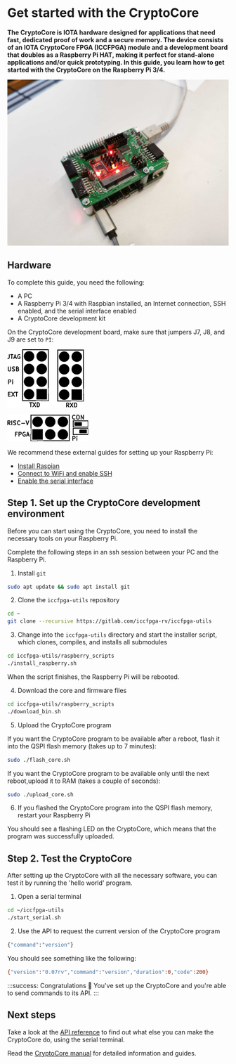# Get started with the CryptoCore

**The CryptoCore is IOTA hardware designed for applications that need fast, dedicated proof of work and a secure memory. The device consists of an IOTA CryptoCore FPGA (ICCFPGA) module and a development board that doubles as a Raspberry Pi HAT, making it perfect for stand-alone applications and/or quick prototyping. In this guide, you learn how to get started with the CryptoCore on the Raspberry Pi 3/4.**

![CryptoCore](../images/cryptocore.jpg)

## Hardware

To complete this guide, you need the following:
- A PC
- A Raspberry Pi 3/4 with Raspbian installed, an Internet connection, SSH enabled, and the serial interface enabled
- A CryptoCore development kit

On the CryptoCore development board, make sure that jumpers J7, J8, and J9 are set to `PI`:

![J7 and J8 jumpers](../images/j7-j8.png)

![J9 jumper](../images/j9.png)

We recommend these external guides for setting up your Raspberry Pi:

- [Install Raspian](https://www.raspberrypi.org/documentation/installation/installing-images/README.md)
- [Connect to WiFi and enable SSH](https://www.e-tinkers.com/2017/03/boot-raspberry-pi-with-wifi-on-first-boot/)
- [Enable the serial interface](https://www.raspberrypi.org/documentation/configuration/raspi-config.md)

## Step 1. Set up the CryptoCore development environment

Before you can start using the CryptoCore, you need to install the necessary tools on your Raspberry Pi.

Complete the following steps in an ssh session between your PC and the Raspberry Pi.

1. Install `git`

  ```bash
  sudo apt update && sudo apt install git
  ```

2. Clone the `iccfpga-utils` repository

  ```bash
  cd ~
  git clone --recursive https://gitlab.com/iccfpga-rv/iccfpga-utils
  ```

3. Change into the `iccfpga-utils` directory and start the installer script, which clones, compiles, and installs all submodules

  ```bash
  cd iccfpga-utils/raspberry_scripts
  ./install_raspberry.sh
  ``` 

  When the script finishes, the Raspberry Pi will be rebooted.

4. Download the core and firmware files

  ```bash
  cd iccfpga-utils/raspberry_scripts
  ./download_bin.sh
  ```

5. Upload the CryptoCore program

  If you want the CryptoCore program to be available after a reboot, flash it into the QSPI flash memory (takes up to 7 minutes):

  ```bash
  sudo ./flash_core.sh
  ```

  If you want the CryptoCore program to be available only until the next reboot,upload it to RAM (takes a couple of seconds):

  ```bash
  sudo ./upload_core.sh
  ```

6. If you flashed the CryptoCore program into the QSPI flash memory, restart your Raspberry Pi

You should see a flashing LED on the CryptoCore, which means that the program was successfully uploaded.

## Step 2. Test the CryptoCore

After setting up the CryptoCore with all the necessary software, you can test it by running the 'hello world' program.

1. Open a serial terminal

  ```bash
  cd ~/iccfpga-utils
  ./start_serial.sh
  ```

2. Use the API to request the current version of the CryptoCore program
    
  ```bash
  {"command":"version"}
  ```

You should see something like the following:

```bash
{"version":"0.07rv","command":"version","duration":0,"code":200}
```

:::success: Congratulations :tada:
You've set up the CryptoCore and you're able to send commands to its API.
:::

## Next steps

Take a look at the [API reference](../references/api-reference.md) to find out what else you can make the CryptoCore do, using the serial terminal.

Read the [CryptoCore manual](https://gitlab.com/iccfpga-rv/iccfpga-manual/blob/master/iccfpga.pdf) for detailed information and guides.

